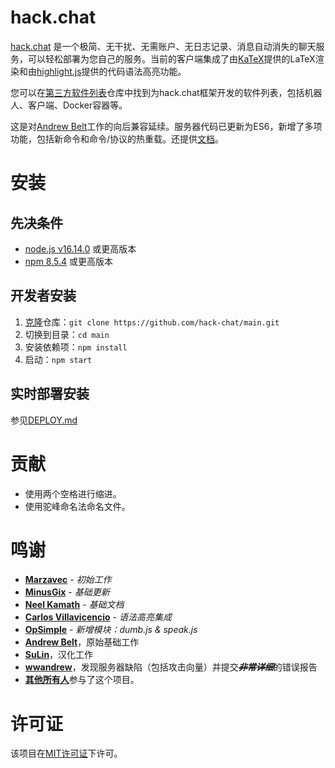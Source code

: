 # hack.chat

[hack.chat](https://hack.chat/) 是一个极简、无干扰、无需账户、无日志记录、消息自动消失的聊天服务，可以轻松部署为您自己的服务。当前的客户端集成了由[KaTeX](https://github.com/Khan/KaTeX)提供的LaTeX渲染和由[highlight.js](https://github.com/isagalaev/highlight.js)提供的代码语法高亮功能。

您可以在[第三方软件列表](https://github.com/hack-chat/3rd-party-software-list)仓库中找到为hack.chat框架开发的软件列表，包括机器人、客户端、Docker容器等。

这是对[Andrew Belt](https://github.com/AndrewBelt/hack.chat)工作的向后兼容延续。服务器代码已更新为ES6，新增了多项功能，包括新命令和命令/协议的热重载。还提供[文档](documentation/index.html)。

# 安装

## 先决条件

- [node.js v16.14.0](https://nodejs.org/) 或更高版本
- [npm 8.5.4](https://nodejs.org/) 或更高版本

## 开发者安装

1. [克隆](https://help.github.com/articles/cloning-a-repository/)仓库：`git clone https://github.com/hack-chat/main.git`
2. 切换到目录：`cd main`
3. 安装依赖项：`npm install`
4. 启动：`npm start`

## 实时部署安装

参见[DEPLOY.md](documentation/DEPLOY.md)

# 贡献

- 使用两个空格进行缩进。
- 使用驼峰命名法命名文件。

# 鸣谢

* [**Marzavec**](https://github.com/marzavec) - *初始工作*
* [**MinusGix**](https://github.com/MinusGix) - *基础更新*
* [**Neel Kamath**](https://github.com/neelkamath) - *基础文档*
* [**Carlos Villavicencio**](https://github.com/po5i) - *语法高亮集成*
* [**OpSimple**](https://github.com/OpSimple) - *新增模块：dumb.js & speak.js*
* [**Andrew Belt**](https://github.com/AndrewBelt)，原始基础工作
* [**SuLin**](https://github.com/alltobebetter)，汉化工作
* [**wwandrew**](https://github.com/wwandrew)，发现服务器缺陷（包括攻击向量）并提交~~___非常详细___~~的错误报告
* [**其他所有人**](https://github.com/hack-chat/main/graphs/contributors)参与了这个项目。

# 许可证

该项目在[MIT许可证](LICENSE)下许可。
